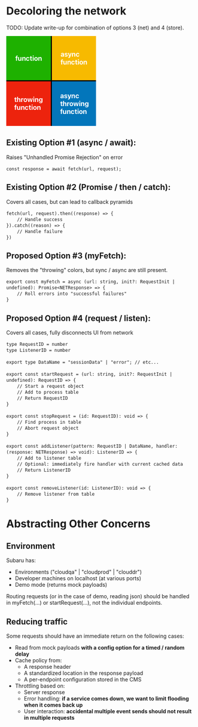 # Decoloring the network

TODO: Update write-up for combination of options 3 (net) and 4 (store).

![Colored Functions](colored-functions.png)

## Existing Option #1 (async / await):
Raises "Unhandled Promise Rejection" on error

    const response = await fetch(url, request);

## Existing Option #2 (Promise / then / catch): 
Covers all cases, but can lead to callback pyramids

    fetch(url, request).then((response) => {
        // Handle success
    }).catch((reason) => {
        // Handle failure
    })

## Proposed Option #3 (myFetch):
Removes the "throwing" colors, but sync / async are still present.

    export const myFetch = async (url: string, init?: RequestInit | undefined): Promise<NETResponse> => {
        // Roll errors into "successful failures"
    }
 
## Proposed Option #4 (request / listen):
Covers all cases, fully disconnects UI from network

    type RequestID = number
    type ListenerID = number

    export type DataName = "sessionData" | "error"; // etc...

    export const startRequest = (url: string, init?: RequestInit | undefined): RequestID => {
        // Start a request object
        // Add to process table
        // Return RequestID
    }

    export const stopRequest = (id: RequestID): void => {
        // Find process in table
        // Abort request object
    }

    export const addListener(pattern: RequestID | DataName, handler: (response: NETResponse) => void): ListenerID => {
        // Add to listener table
        // Optional: immediately fire handler with current cached data
        // Return ListenerID
    }

    export const removeListener(id: ListenerID): void => {
        // Remove listener from table
    }

# Abstracting Other Concerns

## Environment

Subaru has:

- Environments ("cloudqa" | "cloudprod" | "clouddr") 
- Developer machines on localhost (at various ports)
- Demo mode (returns mock payloads)

Routing requests (or in the case of demo, reading json) should be handled in myFetch(...) or startRequest(...), not the individual endpoints.

## Reducing traffic

Some requests should have an immediate return on the following cases:

- Read from mock payloads **with a config option for a timed / random delay**
- Cache policy from:
    - A response header
    - A standardized location in the response payload
    - A per-endpoint configuration stored in the CMS
- Throttling based on:
    - Server response
    - Error handling: **if a service comes down, we want to limit flooding when it comes back up**
    - User interaction: **accidental multiple event sends should not result in multiple requests**


